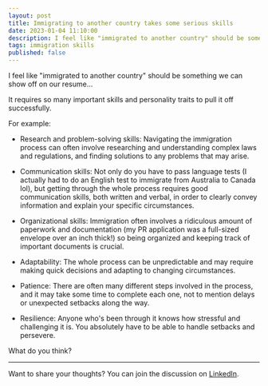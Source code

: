 ```yaml
---
layout: post
title: Immigrating to another country takes some serious skills
date: 2023-01-04 11:10:00
description: I feel like "immigrated to another country" should be something we can show off on our resume...
tags: immigration skills
published: false
---
```


I feel like "immigrated to another country" should be something we can show off on our resume...

It requires so many important skills and personality traits to pull it off successfully.

For example:

- Research and problem-solving skills: Navigating the immigration process can often involve researching and understanding complex laws and regulations, and finding solutions to any problems that may arise.

- Communication skills: Not only do you have to pass language tests (I actually had to do an English test to immigrate from Australia to Canada lol), but getting through the whole process requires good communication skills, both written and verbal, in order to clearly convey information and explain your specific circumstances.

- Organizational skills: Immigration often involves a ridiculous amount of paperwork and documentation (my PR application was a full-sized envelope over an inch thick!) so being organized and keeping track of important documents is crucial.

- Adaptability: The whole process can be unpredictable and may require making quick decisions and adapting to changing circumstances.

- Patience: There are often many different steps involved in the process, and it may take some time to complete each one, not to mention delays or unexpected setbacks along the way.

- Resilience: Anyone who's been through it knows how stressful and challenging it is. You absolutely have to be able to handle setbacks and persevere.

What do you think?

---

Want to share your thoughts? You can join the discussion on [LinkedIn](https://www.linkedin.com/posts/agata-branczyk_careers-resume-immigration-activity-7016456445248364544-MqJm).
